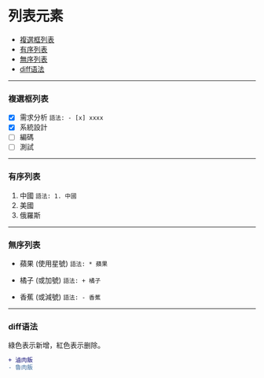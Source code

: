 # 列表元素
* [複選框列表](#複選框列表)
* [有序列表](#有序列表)
* [無序列表](#無序列表)
* [diff语法](#diff语法)

----------------------------------
### 複選框列表
- [x] 需求分析 `語法: - [x] xxxx`
- [x] 系統設計
- [ ] 編碼
- [ ] 測試
----------------------------------
### 有序列表
1. 中國   `語法: 1. 中國`
2. 美國
3. 俄羅斯
----------------------------------
### 無序列表
* 蘋果 (使用星號) `語法: * 蘋果`
+ 橘子 (或加號)   `語法: + 橘子`
- 香蕉 (或減號)   `語法: - 香蕉`
----------------------------------
### diff语法
綠色表示新增，紅色表示删除。
```diff
+ 滷肉飯
- 魯肉飯
```

